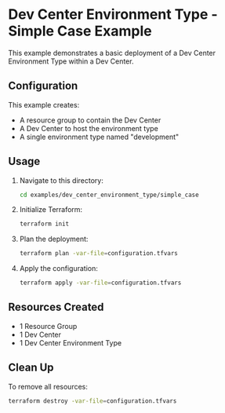 # Dev Center Environment Type - Simple Case Example

This example demonstrates a basic deployment of a Dev Center Environment Type within a Dev Center.

## Configuration

This example creates:

- A resource group to contain the Dev Center
- A Dev Center to host the environment type
- A single environment type named "development"

## Usage

1. Navigate to this directory:

   ```bash
   cd examples/dev_center_environment_type/simple_case
   ```

2. Initialize Terraform:

   ```bash
   terraform init
   ```

3. Plan the deployment:

   ```bash
   terraform plan -var-file=configuration.tfvars
   ```

4. Apply the configuration:

   ```bash
   terraform apply -var-file=configuration.tfvars
   ```

## Resources Created

- 1 Resource Group
- 1 Dev Center
- 1 Dev Center Environment Type

## Clean Up

To remove all resources:

```bash
terraform destroy -var-file=configuration.tfvars
```
